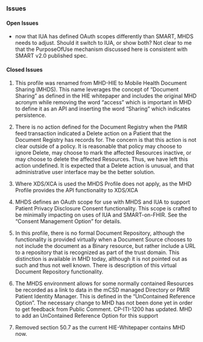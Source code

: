 ### Issues

#### Open Issues

- now that IUA has defined OAuth scopes differently than SMART, MHDS needs to adjust. Should it switch to IUA, or show both? Not clear to me that the PurposeOfUse mechanism discussed here is consistent with SMART v2.0 published spec.


#### Closed Issues



1.  This profile was renamed from MHD-HIE to Mobile Health Document
    Sharing (MHDS). This name leverages the concept of “Document
    Sharing” as defined in the HIE whitepaper and includes the
    original MHD acronym while removing the word “access” which is
    important in MHD to define it as an API and inserting the word
    “Sharing” which indicates persistence.

2.  There is no action defined for the Document Registry when the PMIR
    feed transaction indicated a Delete action on a Patient that the
    Document Registry has records for. The concern is that this action
    is not clear outside of a policy. It is reasonable that policy may
    choose to ignore Delete, may choose to mark the affected Resources
    inactive, or may choose to delete the affected Resources. Thus, we
    have left this action undefined. It is expected that a Delete action
    is unusual, and that administrative user interface may be the better
    solution.

3.  Where XDS/XCA is used the MHDS Profile does not apply, as the MHD
    Profile provides the API functionality to XDS/XCA

4.  MHDS defines an OAuth scope for use with MHDS and IUA to support
    Patient Privacy Disclosure Consent functionality. This scope is
    crafted to be minimally impacting on uses of IUA and SMART-on-FHIR.
    See the “Consent Management Option” for details.

5.  In this profile, there is no formal Document Repository, although
    the functionality is provided virtually when a Document Source
    chooses to not include the document as a Binary resource, but rather
    include a URL to a repository that is recognized as part of the
    trust domain. This distinction is available in MHD today, although
    it is not pointed out as such and thus not well known. There is
    description of this virtual Document Repository functionality.

6.  The MHDS environment allows for some normally contained Resources be
    recorded as a link to data in the mCSD managed Directory or PMIR
    Patient Identity Manager. This is defined in the “UnContained
    Reference Option”. The necessary change to MHD has not been done yet
    in order to get feedback from Public Comment. CP-ITI-1200 has
    updated. MHD to add an UnContained Reference Option for this support

7.  Removed section 50.7 as the current HIE-Whitepaper contains MHD now.
